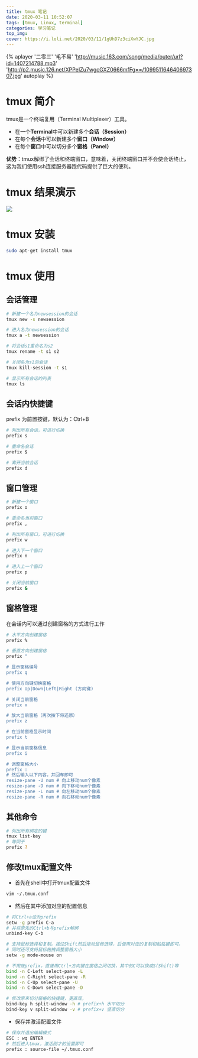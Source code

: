 ```yaml
---
title: tmux 笔记
date: 2020-03-11 10:52:07
tags: [tmux, Linux, terminal]
categories: 学习笔记
top_img:
cover: https://i.loli.net/2020/03/11/1gUhD7z3ciXwYJC.jpg
---
```


{% aplayer '二零三' '毛不易' 'http://music.163.com/song/media/outer/url?id=1407214788.mp3' 'http://p2.music.126.net/XPPeIZu7wgcGXZ0666mfFg==/109951164640697307.jpg' autoplay %}

# tmux 简介
tmux是一个终端复用（Terminal Multiplexer）工具。

- 在一个**Terminal**中可以新建多个**会话（Session）**
- 在每个**会话**中可以新建多个**窗口（Window）**
- 在每个**窗口**中可以切分多个**窗格（Panel）**

**优势**：tmux解绑了会话和终端窗口，意味着，关闭终端窗口并不会使会话终止，这为我们使用ssh连接服务器跑代码提供了巨大的便利。

# tmux 结果演示
![](https://i.loli.net/2020/03/11/1gUhD7z3ciXwYJC.jpg)

# tmux 安装
```bash
sudo apt-get install tmux
```

# tmux 使用
## 会话管理
```bash
# 新建一个名为newsession的会话
tmux new -s newsession

# 进入名为newsession的会话
tmux a -t newsession

# 将会话s1重命名为s2
tmux rename -t s1 s2

# 关闭名为s1的会话
tmux kill-session -t s1

# 显示所有会话的列表
tmux ls
```

## 会话内快捷键
prefix 为前置按键，默认为：Ctrl+B
```bash
# 列出所有会话，可进行切换
prefix s

# 重命名会话
prefix $

# 离开当前会话
prefix d
```

## 窗口管理
```bash
# 新建一个窗口
prefix o

# 重命名当前窗口
prefix ,

# 列出所有窗口，可进行切换
prefix w

# 进入下一个窗口
prefix n

# 进入上一个窗口
prefix p

# 关闭当前窗口
prefix &
```

## 窗格管理
在会话内可以通过创建窗格的方式进行工作
```bash
# 水平方向创建窗格
prefix %

# 垂直方向创建窗格
prefix "

# 显示窗格编号
prefix q

# 使用方向键切换窗格
prefix Up|Down|Left|Right (方向键)

# 关闭当前窗格
prefix x

# 放大当前窗格（再次按下将还原）
prefix z

# 在当前窗格显示时间
prefix t

# 显示当前窗格信息
prefix i

# 调整窗格大小
prefix :
# 然后输入以下内容，并回车即可
resize-pane -U num # 向上移动num个像素
resize-pane -D num # 向下移动num个像素
resize-pane -L num # 向左移动num个像素
resize-pane -R num # 向右移动num个像素
```

## 其他命令
```bash
# 列出所有绑定的键
tmux list-key
# 等同于
prefix ?
```

## 修改tmux配置文件
- 首先在shell中打开tmux配置文件
```bash
vim ~/.tmux.conf
```
- 然后在其中添加对应的配置信息
```bash
# 将Ctrl+a设为prefix
setw -g prefix C-a
# 并将原先的Ctrl+b与prefix解绑
unbind-key C-b

# 支持鼠标选择和复制。按住Shift然后拖动鼠标选择，后使用对应的复制和粘贴键即可。
# 同时还可支持鼠标拖拽调整窗格大小
setw -g mode-mouse on 

# 不用按prefix，直接用Ctrl+方向键在窗格之间切换，其中的C可以换成S(Shift)等
bind -n C-Left select-pane -L
bind -n C-Right select-pane -R
bind -n C-Up select-pane -U
bind -n C-Down select-pane -D

# 修改原来切分窗格的快捷键，更直观，
bind-key h split-window -h # prefix+h 水平切分
bind-key v split-window -v # prefix+v 竖直切分
```

- 保存并激活配置文件
```bash
# 保存并退出编辑模式
ESC : wq ENTER
# 然后进入tmux，激活刚才的设置即可
prefix : source-file ~/.tmux.conf
```
